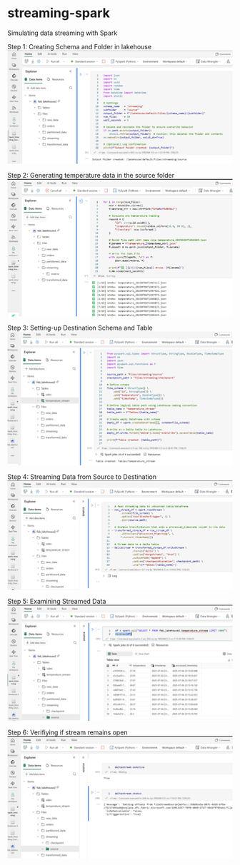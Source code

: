 # streaming-spark

Simulating data streaming with Spark

Step 1: Creating Schema and Folder in lakehouse
![alt text](assets/image.png)

Step 2: Generating temperature data in the source folder
![alt text](assets/image-1.png)

Step 3: Setting-up Destination Schema and Table
![alt text](assets/image-2.png)

Step 4: Streaming Data from Source to Destination
![alt text](assets/image-3.png)

Step 5: Examining Streamed Data
![alt text](assets/image-4.png)

Step 6: Verifiying if stream remains open
![alt text](assets/image-5.png)